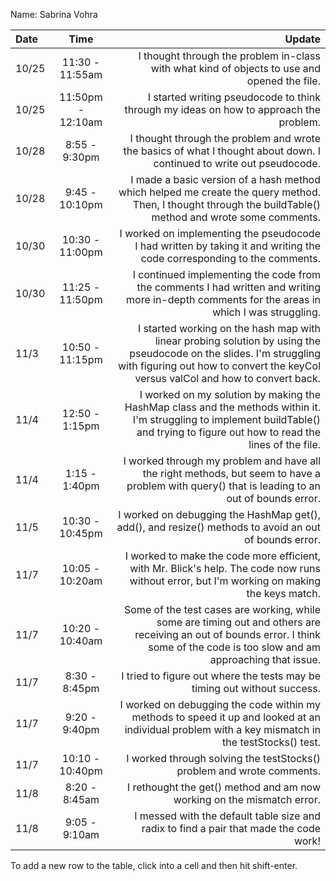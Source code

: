 Name: Sabrina Vohra

| Date  |       Time        |                                                                                                                                                                                                  Update |
|:------|:-----------------:|--------------------------------------------------------------------------------------------------------------------------------------------------------------------------------------------------------:|
| 10/25 |  11:30 - 11:55am  |                                                                                                            I thought through the problem in-class with what kind of objects to use and opened the file. |
| 10/25 | 11:50pm - 12:10am |                                                                                                                  I started writing pseudocode to think through my ideas on how to approach the problem. |
| 10/28 |   8:55 - 9:30pm   |                                                                                   I thought through the problem and wrote the basics of what I thought about down. I continued to write out pseudocode. |
| 10/28 |  9:45 - 10:10pm   |                                               I made a basic version of a hash method which helped me create the query method. Then, I thought through the buildTable() method and wrote some comments. |
| 10/30 |  10:30 - 11:00pm  |                                                                                  I worked on implementing the pseudocode I had written by taking it and writing the code corresponding to the comments. |
| 10/30 |  11:25 - 11:50pm  |                                                      I continued implementing the code from the comments I had written and writing <br/>more in-depth comments for the areas in which I was struggling. |
| 11/3  |  10:50 - 11:15pm  | I started working on the hash map with linear probing solution by using the pseudocode on the slides. I'm struggling with figuring out how to convert the keyCol versus valCol and how to convert back. |
| 11/4  |  12:50 - 1:15pm   |                     I worked on my solution by making the HashMap class and the methods within it. I'm struggling to implement buildTable() and trying to figure out how to read the lines of the file. |
| 11/4  |   1:15 - 1:40pm   |                                                          I worked through my problem and have all the right methods, but seem to have a problem with query() that is leading to an out of bounds error. |
| 11/5  |  10:30 - 10:45pm  |                                                                                                   I worked on debugging the HashMap get(), add(), and resize() methods to avoid an out of bounds error. |
| 11/7  |  10:05 - 10:20am  |                                                             I worked to make the code more efficient, with Mr. Blick's help. The code now runs without error, but I'm working on making the keys match. |
| 11/7  |  10:20 - 10:40am  |                      Some of the test cases are working, while some are timing out and others are receiving an out of bounds error. I think some of the code is too slow and am approaching that issue. |
| 11/7  |   8:30 - 8:45pm   |                                                                                                                                I tried to figure out where the tests may be timing out without success. |
| 11/7  |   9:20 - 9:40pm   |                                                       I worked on debugging the code within my methods to speed it up and looked at an individual problem with a key mismatch in the testStocks() test. |
| 11/7  |  10:10 - 10:40pm  |                                                                                                                                   I worked through solving the testStocks() problem and wrote comments. |
| 11/8  |   8:20 - 8:45am   |                                                                                                                                  I rethought the get() method and am now working on the mismatch error. |
| 11/8  |   9:05 - 9:10am   |                                                                                                                  I messed with the default table size and radix to find a pair that made the code work! |


To add a new row to the table, click into a cell and then hit shift-enter.